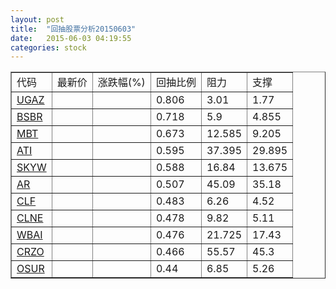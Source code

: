 ```yaml
---
layout: post
title:  "回抽股票分析20150603"
date:   2015-06-03 04:19:55
categories: stock
---
```

<script type="text/javascript">
var stockList = []
stockList.push('gb_ugaz');
stockList.push('gb_bsbr');
stockList.push('gb_mbt');
stockList.push('gb_ati');
stockList.push('gb_skyw');
stockList.push('gb_ar');
stockList.push('gb_clf');
stockList.push('gb_clne');
stockList.push('gb_wbai');
stockList.push('gb_crzo');
stockList.push('gb_osur');
</script>
<table border="1">
 <tr>
 <td>代码</td>
 <td>最新价</td>
 <td>涨跌幅(%)</td>
 <td>回抽比例</td>
 <td>阻力</td>
 <td>支撑</td>
</tr>
  <tr id="ugaz">
  <td><a href="http://stock.finance.sina.com.cn/usstock/quotes/UGAZ.html" target="_blank">UGAZ</a></td><td></td><td></td><td>0.806</td><td>3.01</td><td>1.77</td></tr>
  <tr id="bsbr">
  <td><a href="http://stock.finance.sina.com.cn/usstock/quotes/BSBR.html" target="_blank">BSBR</a></td><td></td><td></td><td>0.718</td><td>5.9</td><td>4.855</td></tr>
  <tr id="mbt">
  <td><a href="http://stock.finance.sina.com.cn/usstock/quotes/MBT.html" target="_blank">MBT</a></td><td></td><td></td><td>0.673</td><td>12.585</td><td>9.205</td></tr>
  <tr id="ati">
  <td><a href="http://stock.finance.sina.com.cn/usstock/quotes/ATI.html" target="_blank">ATI</a></td><td></td><td></td><td>0.595</td><td>37.395</td><td>29.895</td></tr>
  <tr id="skyw">
  <td><a href="http://stock.finance.sina.com.cn/usstock/quotes/SKYW.html" target="_blank">SKYW</a></td><td></td><td></td><td>0.588</td><td>16.84</td><td>13.675</td></tr>
  <tr id="ar">
  <td><a href="http://stock.finance.sina.com.cn/usstock/quotes/AR.html" target="_blank">AR</a></td><td></td><td></td><td>0.507</td><td>45.09</td><td>35.18</td></tr>
  <tr id="clf">
  <td><a href="http://stock.finance.sina.com.cn/usstock/quotes/CLF.html" target="_blank">CLF</a></td><td></td><td></td><td>0.483</td><td>6.26</td><td>4.52</td></tr>
  <tr id="clne">
  <td><a href="http://stock.finance.sina.com.cn/usstock/quotes/CLNE.html" target="_blank">CLNE</a></td><td></td><td></td><td>0.478</td><td>9.82</td><td>5.11</td></tr>
  <tr id="wbai">
  <td><a href="http://stock.finance.sina.com.cn/usstock/quotes/WBAI.html" target="_blank">WBAI</a></td><td></td><td></td><td>0.476</td><td>21.725</td><td>17.43</td></tr>
  <tr id="crzo">
  <td><a href="http://stock.finance.sina.com.cn/usstock/quotes/CRZO.html" target="_blank">CRZO</a></td><td></td><td></td><td>0.466</td><td>55.57</td><td>45.3</td></tr>
  <tr id="osur">
  <td><a href="http://stock.finance.sina.com.cn/usstock/quotes/OSUR.html" target="_blank">OSUR</a></td><td></td><td></td><td>0.44</td><td>6.85</td><td>5.26</td></tr>
</table>
